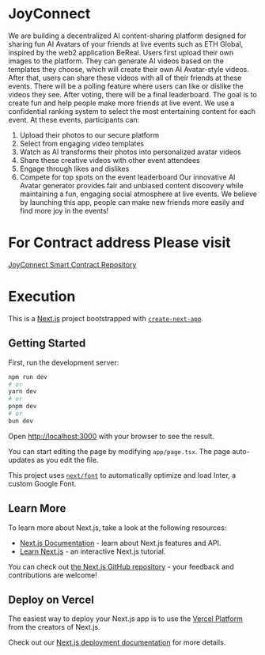 # JoyConnect

We are building a decentralized AI content-sharing platform designed for sharing fun AI Avatars of your friends at live events such as ETH Global, inspired by the web2 application BeReal. Users first upload their own images to the platform. They can generate AI videos based on the templates they choose, which will create their own AI Avatar-style videos. After that, users can share these videos with all of their friends at these events. There will be a polling feature where users can like or dislike the videos they see. After voting, there will be a final leaderboard. The goal is to create fun and help people make more friends at live event.
We use a confidential ranking system to select the most entertaining content for each event.
At these events, participants can:
1.  Upload their photos to our secure platform
2. Select from engaging video templates
3. Watch as AI transforms their photos into personalized avatar videos
4. Share these creative videos with other event attendees
5. Engage through likes and dislikes
6. Compete for top spots on the event leaderboard
Our innovative AI Avatar generator provides fair and unbiased content discovery while maintaining a fun, engaging social atmosphere at live events. We believe by launching this app, people can make new friends more easily and find more joy in the events!

# For Contract address Please visit
[JoyConnect Smart Contract Repository](https://github.com/tkAbner/JoyConnectContract)

# Execution
This is a [Next.js](https://nextjs.org/) project bootstrapped with [`create-next-app`](https://github.com/vercel/next.js/tree/canary/packages/create-next-app).

## Getting Started

First, run the development server:

```bash
npm run dev
# or
yarn dev
# or
pnpm dev
# or
bun dev
```

Open [http://localhost:3000](http://localhost:3000) with your browser to see the result.

You can start editing the page by modifying `app/page.tsx`. The page auto-updates as you edit the file.

This project uses [`next/font`](https://nextjs.org/docs/basic-features/font-optimization) to automatically optimize and load Inter, a custom Google Font.

## Learn More

To learn more about Next.js, take a look at the following resources:

- [Next.js Documentation](https://nextjs.org/docs) - learn about Next.js features and API.
- [Learn Next.js](https://nextjs.org/learn) - an interactive Next.js tutorial.

You can check out [the Next.js GitHub repository](https://github.com/vercel/next.js/) - your feedback and contributions are welcome!

## Deploy on Vercel

The easiest way to deploy your Next.js app is to use the [Vercel Platform](https://vercel.com/new?utm_medium=default-template&filter=next.js&utm_source=create-next-app&utm_campaign=create-next-app-readme) from the creators of Next.js.

Check out our [Next.js deployment documentation](https://nextjs.org/docs/deployment) for more details.
